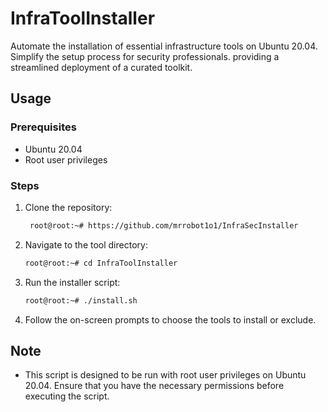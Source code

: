 # InfraToolInstaller

Automate the installation of essential infrastructure tools on Ubuntu 20.04. Simplify the setup process for security professionals. providing a streamlined deployment of a curated toolkit. 

## Usage

### Prerequisites

- Ubuntu 20.04
- Root user privileges

### Steps

1. Clone the repository:

    ```bash
     root@root:~# https://github.com/mrrobot1o1/InfraSecInstaller
    ```

2. Navigate to the tool directory:

    ```bash
    root@root:~# cd InfraToolInstaller
    ```

3. Run the installer script:

    ```bash
    root@root:~# ./install.sh
    ```

4. Follow the on-screen prompts to choose the tools to install or exclude.

## Note

- This script is designed to be run with root user privileges on Ubuntu 20.04. Ensure that you have the necessary permissions before executing the script.
